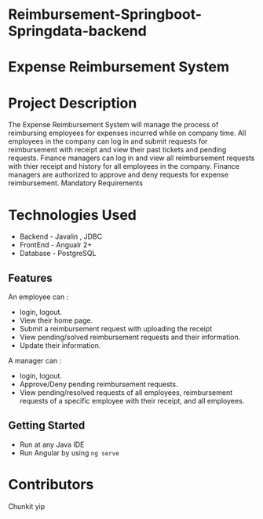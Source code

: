 # Reimbursement-Springboot-Springdata-backend
# Expense Reimbursement System

# Project Description
The Expense Reimbursement System will manage the process of reimbursing employees for expenses incurred while on company time. 
All employees in the company can log in and submit requests for reimbursement with receipt and view their past tickets and pending requests. 
Finance managers can log in and view all reimbursement requests with thier receipt and history for all employees in the company. 
Finance managers are authorized to approve and deny requests for expense reimbursement. Mandatory Requirements 

# Technologies Used
* Backend - Javalin , JDBC
* FrontEnd - Angualr 2+
* Database -  PostgreSQL

## Features

An employee can :
* login, logout.
* View their home page.
* Submit a reimbursement request with uploading the receipt
* View pending/solved reimbursement requests and their information.
* Update their information.

 A manager can :
* login, logout.
* Approve/Deny pending reimbursement requests.
* View pending/resolved requests of all employees, reimbursement requests of a specific employee with their receipt, and all employees.

## Getting Started
- Run at any Java IDE
- Run Angular by using `ng serve`

# Contributors
Chunkit yip
